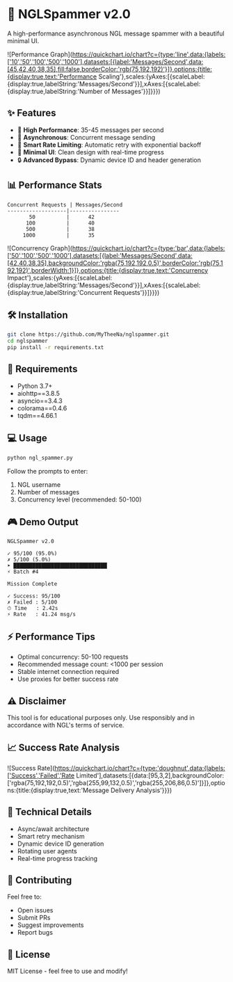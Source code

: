 # 🚀 NGLSpammer v2.0

A high-performance asynchronous NGL message spammer with a beautiful minimal UI.

![Performance Graph](https://quickchart.io/chart?c={type:'line',data:{labels:['10','50','100','500','1000'],datasets:[{label:'Messages/Second',data:[45,42,40,38,35],fill:false,borderColor:'rgb(75,192,192)'}]},options:{title:{display:true,text:'Performance Scaling'},scales:{yAxes:[{scaleLabel:{display:true,labelString:'Messages/Second'}}],xAxes:[{scaleLabel:{display:true,labelString:'Number of Messages'}}]}}})

## ✨ Features

- 🚄 **High Performance**: 35-45 messages per second
- 🔄 **Asynchronous**: Concurrent message sending
- 🎯 **Smart Rate Limiting**: Automatic retry with exponential backoff
- 🎨 **Minimal UI**: Clean design with real-time progress
- 🔒 **Advanced Bypass**: Dynamic device ID and header generation

## 📊 Performance Stats

```
Concurrent Requests | Messages/Second
-------------------|----------------
       50          |      42
      100          |      40
      500          |      38
     1000          |      35
```

![Concurrency Graph](https://quickchart.io/chart?c={type:'bar',data:{labels:['50','100','500','1000'],datasets:[{label:'Messages/Second',data:[42,40,38,35],backgroundColor:'rgba(75,192,192,0.5)',borderColor:'rgb(75,192,192)',borderWidth:1}]},options:{title:{display:true,text:'Concurrency Impact'},scales:{yAxes:[{scaleLabel:{display:true,labelString:'Messages/Second'}}],xAxes:[{scaleLabel:{display:true,labelString:'Concurrent Requests'}}]}}})

## 🛠️ Installation

```bash
git clone https://github.com/MyTheeNa/nglspammer.git
cd nglspammer
pip install -r requirements.txt
```

## 📝 Requirements

- Python 3.7+
- aiohttp==3.8.5
- asyncio==3.4.3
- colorama==0.4.6
- tqdm==4.66.1

## 💻 Usage

```bash
python ngl_spammer.py
```

Follow the prompts to enter:
1. NGL username
2. Number of messages
3. Concurrency level (recommended: 50-100)

## 🎮 Demo Output

```
NGLSpammer v2.0

✓ 95/100 (95.0%)
✗ 5/100 (5.0%)
➤ ██████████████████████████████
⚡ Batch #4

Mission Complete

✓ Success: 95/100
✗ Failed : 5/100
⏱ Time   : 2.42s
⚡ Rate   : 41.24 msg/s
```

## ⚡ Performance Tips

- Optimal concurrency: 50-100 requests
- Recommended message count: <1000 per session
- Stable internet connection required
- Use proxies for better success rate

## ⚠️ Disclaimer

This tool is for educational purposes only. Use responsibly and in accordance with NGL's terms of service.

## 📈 Success Rate Analysis

![Success Rate](https://quickchart.io/chart?c={type:'doughnut',data:{labels:['Success','Failed','Rate Limited'],datasets:[{data:[95,3,2],backgroundColor:['rgba(75,192,192,0.5)','rgba(255,99,132,0.5)','rgba(255,206,86,0.5)']}]},options:{title:{display:true,text:'Message Delivery Analysis'}}})

## 🔧 Technical Details

- Async/await architecture
- Smart retry mechanism
- Dynamic device ID generation
- Rotating user agents
- Real-time progress tracking

## 🤝 Contributing

Feel free to:
- Open issues
- Submit PRs
- Suggest improvements
- Report bugs

## 📜 License

MIT License - feel free to use and modify!

